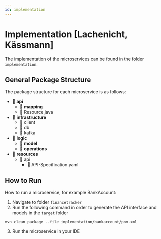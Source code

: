 ```yaml
---
id: implementation
---
```


# Implementation [Lachenicht, Kässmann]

The implementation of the microservices can be found in the folder `implementation`.

## General Package Structure
The package structure for each microservice is as follows:

- 📁 **api**
  - 📁 **mapping**
  - 📄 Resource.java
- 📁 **infrastructure**
  - 📁 client
  - 📁 db
  - 📁 kafka
- 📁 **logic**
  - 📁 **model**
  - 📁 **operations**
- 📁 **resources**
  - 📁 api
    - 📄 API-Specification.yaml


## How to Run
How to run a microservice, for example BankAccount:

1. Navigate to folder `financetracker`
2. Run the following command in order to generate the API interface and models in the `target` folder

```
mvn clean package --file implementation/bankaccount/pom.xml
```

3. Run the microservice in your IDE





